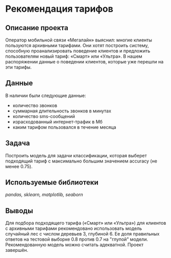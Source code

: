 # Рекомендация тарифов

## Описание проекта

Оператор мобильной связи «Мегалайн» выяснил: многие клиенты пользуются архивными тарифами. Они хотят построить систему, способную проанализировать поведение клиентов и предложить пользователям новый тариф: «Смарт» или «Ультра». В нашем распоряжении данные о поведении клиентов, которые уже перешли на эти тарифы.

## Данные

В наличии были следующие данные:
- количество звонков
- суммарная длительность звонков в минутах
- количество sms-сообщений
- израсходованный интернет-трафик в Мб
- каким тарифом пользовался в течение месяца

## Задача

Построить модель для задачи классификации, которая выберет подходящий тариф с максимально большим значением accuracy (не менее 0.75).

## Используемые библиотеки
*pandas, sklearn, matplotlib, seaborn*

## Выводы

Для подбора подходящего тарифа («Смарт» или «Ультра») для клиентов с архивными тарифами рекомендовано использовать модель случайный лес с числом деревьев 3, глубиной 6. Ее доля правильных ответов на тестовой выборке 0.8 против 0.7 на "глупой" модели. Рекомендованную модель можно считать адекватной. Проект завершён.